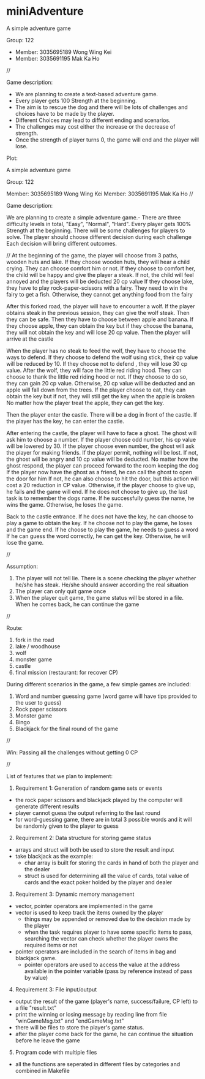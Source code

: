# miniAdventure
A simple adventure game

Group: 122
- Member: 3035695189 Wong Wing Kei
- Member: 3035691195 Mak Ka Ho

//

Game description:
- We are planning to create a text-based adventure game.
- Every player gets 100 Strength at the beginning.
- The aim is to rescue the dog and there will be lots of challenges and choices have to be made by the player.
- Different Choices may lead to different ending and scenarios.
- The challenges may cost either the increase or the decrease of strength.
- Once the strength of player turns 0, the game will end and the player will lose.

Plot:

A simple adventure game

Group: 122

Member: 3035695189 Wong Wing Kei Member: 3035691195 Mak Ka Ho //

Game description:

We are planning to create a simple adventure game.- There are three difficulty levels in total, "Easy", "Normal", "Hard". Every player gets 100% Strength at the beginning. There will be some challenges for players to solve. The player should choose different decision during each challenge Each decision will bring different outcomes.

// At the beginning of the game, the player will choose from 3 paths, wooden huts and lake. If they choose wooden huts, they will hear a child crying. They can choose comfort him or not. If they choose to comfort her, the child will be happy and give the player a steak. If not, the child will feel annoyed and the players will be deducted 20 cp value If they choose lake, they have to play rock-paper-scissors with a fairy. They need to win the fairy to get a fish. Otherwise, they cannot get anything food from the fairy

After this forked road, the player will have to encounter a wolf. If the player obtains steak in the previous session, they can give the wolf steak. Then they can be safe. Then they have to choose between apple and banana. If they choose apple, they can obtain the key but if they choose the banana, they will not obtain the key and will lose 20 cp value. Then the player will arrive at the castle

When the player has no steak to feed the wolf, they have to choose the ways to defend. If they choose to defend the wolf using stick, their cp value will be reduced by 10. If they choose not to defend , they will lose 30 cp value. After the wolf, they will face the little red riding hood. They can choose to thank the little red riding hood or not. If they choose to do so, they can gain 20 cp value. Otherwise, 20 cp value will be deducted and an apple will fall down from the trees. If the player choose to eat, they can obtain the key but if not, they will still get the key when the apple is broken No matter how the player treat the apple, they can get the key.

Then the player enter the castle. There will be a dog in front of the castle. If the player has the key, he can enter the castle.

After entering the castle, the player will have to face a ghost. The ghost will ask him to choose a number. If the player choose odd number, his cp value will be lowered by 30. If the player choose even number, the ghost will ask the player for making friends. If the player permit, nothing will be lost. If not, the ghost will be angry and 10 cp value will be deducted. No matter how the ghost respond, the player can proceed forward to the room keeping the dog If the player now have the ghost as a friend, he can call the ghost to open the door for him If not, he can also choose to hit the door, but this action will cost a 20 reduction in CP value. Otherwise, if the player choose to give up, he fails and the game will end. If he does not choose to give up, the last task is to remember the dogs name. If he successfully guess the name, he wins the game. Otherwise, he loses the game.

Back to the castle entrance. If he does not have the key, he can choose to play a game to obtain the key. If he choose not to play the game, he loses and the game end. If he choose to play the game, he needs to guess a word If he can guess the word correctly, he can get the key. Otherwise, he will lose the game.

//

Assumption: 

1. The player will not tell lie. There is a scene checking the player whether he/she has steak. He/she should answer according the real situation
2. The player can only quit game once
3. When the player quit game, the game status will be stored in a file. When he comes back, he can continue the game

//

Route: 
1. fork in the road
2. lake / woodhouse
3. wolf
4. monster game
5. castle
6. final mission
(restaurant: for recover CP)
                       
During different scenarios in the game, a few simple games are included:
1. Word and number guessing game (word game will have tips provided to the user to guess)
2. Rock paper scissors
3. Monster game
4. Bingo
5. Blackjack for the final round of the game

//

Win: Passing all the challenges without getting 0 CP 

// 

List of features that we plan to implement:
1. Requirement 1: Generation of random game sets or events
- the rock paper scissors and blackjack played by the computer will generate different results
- player cannot guess the output referring to the last round
- for word-guessing game, there are in total 3 possible words and it will be randomly given to the player to guess 

2. Requirement 2: Data structure for storing game status
- arrays and struct will both be used to store the result and input
- take blackjack as the example:
  - char array is built for storing the cards in hand of both the player and the dealer
  - struct is used for determining all the value of cards, total value of cards and the exact poker holded by the player and dealer
  
3. Requirement 3: Dynamic memory management
- vector, pointer operators are implemented in the game
- vector is used to keep track the items owned by the player
  - things may be appended or removed due to the decision made by the player
  - when the task requires player to have some specific items to pass, searching the vector can check whether the player owns the required items or not
- pointer operators are included in the search of items in bag and blackjack game. 
  - pointer operators are used to access the value at the address available in the pointer variable 
    (pass by reference instead of pass by value)
    
4. Requirement 3: File input/output
- output the result of the game (player's name, success/failure, CP left) to a file "result.txt"
- print the winning or losing message by reading line from file "winGameMsg.txt" and "endGameMsg.txt"
- there will be files to store the player's game status. 
- after the player come back for the game, he can continue the situation before he leave the game

5. Program code with multiple files
- all the functions are seperated in different files by categories and combined in Makefile

